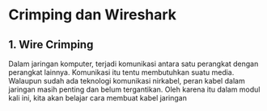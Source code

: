 # Crimping dan Wireshark

## 1. Wire Crimping
Dalam jaringan komputer, terjadi komunikasi antara satu perangkat dengan perangkat lainnya. Komunikasi itu tentu membutuhkan suatu media. Walaupun sudah ada teknologi komunikasi nirkabel, peran kabel dalam jaringan masih penting dan belum tergantikan. Oleh karena itu dalam modul kali ini, kita akan belajar cara membuat kabel jaringan
<!--stackedit_data:
eyJoaXN0b3J5IjpbMTA5MzkyMjAzMF19
-->